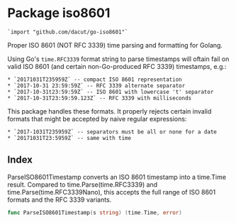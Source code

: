 # Package iso8601
    `import "github.com/dacut/go-iso8601"`

Proper ISO 8601 (NOT RFC 3339) time parsing and formatting for Golang.

Using Go's `time.RFC3339` format string to parse timestamps will oftain fail
on valid ISO 8601 (and certain non-Go-produced RFC 3339) timestamps, e.g.:

    * `20171031T235959Z` -- compact ISO 8601 representation
    * `2017-10-31 23:59:59Z` -- RFC 3339 alternate separator
    * `2017-10-31t23:59:59Z` -- ISO 8601 with lowercase 't' separator
    * `2017-10-31T23:59:59.123Z` -- RFC 3339 with milliseconds

This package handles these formats. It properly rejects certain invalid formats
that might be accepted by naive regular expressions:

    * `2017-1031T235959Z` -- separators must be all or none for a date
    * `20171031T23:5959Z` -- same with time

## Index
ParseISO8601Timestamp converts an ISO 8601 timestamp into a time.Time result.
Compared to time.Parse(time.RFC3339) and time.Parse(time.RFC3339Nano), this
accepts the full range of ISO 8601 formats and the RFC 3339 variants.
```go
func ParseISO8601Timestamp(s string) (time.Time, error)
```
